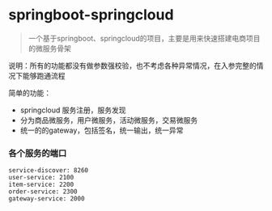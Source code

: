 # springboot-springcloud
> 一个基于springboot、springcloud的项目，主要是用来快速搭建电商项目的微服务骨架

说明：所有的功能都没有做参数强校验，也不考虑各种异常情况，在入参完整的情况下能够跑通流程

简单的功能：

- springcloud 服务注册，服务发现
- 分为商品微服务，用户微服务，活动微服务，交易微服务
- 统一的的gateway，包括签名，统一输出，统一异常

### 各个服务的端口
```
service-discover: 8260
user-service: 2100
item-service: 2200
order-service: 2300
gateway-service: 2000
```
